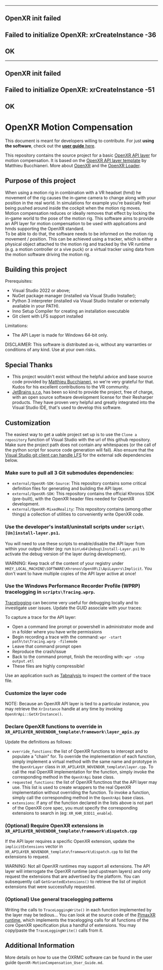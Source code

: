 ---------------------------
OpenXR init failed
---------------------------
Failed to initialize OpenXR: xrCreateInstance -36
---------------------------
OK   
---------------------------


---------------------------
OpenXR init failed
---------------------------
Failed to initialize OpenXR: xrCreateInstance -51
---------------------------
OK   
---------------------------


# OpenXR Motion Compensation

This document is meant for developers willing to contribute. For just **using the software**, check out the [**user guide** here](https://github.com/BuzzteeBear/OpenXR-MotionCompensation/blob/main/userguide/OpenXR-MotionCompensation_User_Guide.md).

This repository contains the source project for a basic [OpenXR API layer](https://www.khronos.org/registry/OpenXR/specs/1.0/html/xrspec.html#api-layers) for motion compensation. 
It is based on the [OpenXR API layer template](https://github.com/mbucchia/OpenXR-Layer-Template) by Matthieu Bucchianeri. 
More about [OpenXR](https://www.khronos.org/registry/OpenXR/specs/1.0/html/xrspec.html) and the [OpenXR Loader](https://www.khronos.org/registry/OpenXR/specs/1.0/loader.html).

## Purpose of this project

When using a motion rig in combination with a VR headset (hmd) he movement of the rig causes the in-game camera to change along with your position in the real world. In simulations for example you're basically feel being pushed around inside the cockpit when the motion rig moves.  
Motion compensation reduces or ideally removes that effect by locking the in-game world to the pose of the motion rig.
This software aims to provide an API layer for motion compensation to be used with applications and hmds supporting the OpenXR standard.  
To be able to do that, the software needs to be informed on the motion rig movement / position. This can be achieved using a tracker, which is either a physical object attached to the motion rig and tracked by the VR runtime (e.g. a motion controller or a vive puck) or a virtual tracker using data from the motion software driving the motion rig. 
 
## Building this project

Prerequisites:

- Visual Studio 2022 or above;
- NuGet package manager (installed via Visual Studio Installer);
- Python 3 interpreter (installed via Visual Studio Installer or externally available in your PATH).
- Inno Setup Compiler for creating an installation executable
- Git client with LFS support installed

Limitations:

- The API Layer is made for Windows 64-bit only.

DISCLAIMER: This software is distributed as-is, without any warranties or conditions of any kind. Use at your own risks.

## Special Thanks
- This project wouldn't exist without the helpful advice and base source code provided by [Matthieu Bucchianeri](https://github.com/mbucchia), so we're very grateful for that. Kudos for his excellent contributions to the VR community.
- [JetBrains s.r.o.](https://www.jetbrains.com/) has been so kind to provide the project, free of charge, with an open source software development license for their Resharper products. They have proven very helpful and greatly integrated into the Visual Studio IDE, that's used to develop this software.

## Customization
The easiest way to get a uable project set up is to use the `Clone a repository` function of Visual Studio with the url of this github repository. Make sure the project path does not contain any whitespaces (or the call of the python script for source code generation will fail). Also ensure that the [Visual Studio git client can handle LFS](https://stackoverflow.com/a/47921547) for the external sdk dependencies below. 

### Make sure to pull all 3 Git submodules dependencies:

- `external/OpenXR-SDK-Source`: This repository contains some critical definition files for generating and building the API layer.
- `external/OpenXR-SDK`: This repository contains the official Khronos SDK (pre-built), with the OpenXR header files needed for OpenXR development.
- `external/OpenXR-MixedReality`: This repository contains (among other things) a collection of utilities to conveniently write OpenXR code.



### Use the developer's install/uninstall scripts under `script\[Un]install-layer.ps1`.

You will need to use these scripts to enable/disable the API layer from within your output folder (eg: run `bin\x64\Debug\Install-Layer.ps1` to activate the debug version of the layer during development).

WARNING: Keep track of the content of your registry under `HKEY_LOCAL_MACHINE\SOFTWARE\Khronos\OpenXR\1\ApiLayers\Implicit`. You don't want to have multiple copies of the API layer active at once!

### Use the Windows Performance Recorder Profile (WPRP) tracelogging in `scripts\Tracing.wprp`.

[Tracelogging](https://docs.microsoft.com/en-us/windows/win32/tracelogging/trace-logging-portal) can become very useful for debugging locally and to investigate user issues. Update the GUID associate with your traces:

To capture a trace for the API layer:

- Open a command line prompt or powershell in administrator mode and in a folder where you have write permissions
- Begin recording a trace with the command: `wpr -start path\to\Tracing.wprp -filemode`
- Leave that command prompt open
- Reproduce the crash/issue
- Back to the command prompt, finish the recording with: `wpr -stop output.etl`
- These files are highly compressible!

Use an application such as [Tabnalysis](https://apps.microsoft.com/store/detail/tabnalysis/9NQLK2M4RP4J?hl=en-id&gl=ID) to inspect the content of the trace file.

### Customize the layer code

NOTE: Because an OpenXR API layer is tied to a particular instance, you may retrieve the `XrInstance` handle at any time by invoking `OpenXrApi::GetXrInstance()`.

### Declare OpenXR functions to override in `XR_APILAYER_NOVENDOR_template\framework\layer_apis.py`

Update the definitions as follows:

- `override_functions`: the list of OpenXR functions to intercept and to populate a "chain" for. To override the implementation of each function, simply implement a virtual method with the same name and prototype in the `OpenXrLayer` class in `XR_APILAYER_NOVENDOR_template\layer.cpp`. To call the real OpenXR implementation for the function, simply invoke the corresponding method in the `OpenXrApi` base class.
- `requested_functions`: the list of OpenXR functinos that the API layer may use. This list is used to create wrappers to the real OpenXR implementation without overriding the function. To invoke a function, simply call the corresponding method in the `OpenXrApi` base class.
- `extensions`: if any of the function declared in the lists above is not part of the OpenXR core spec, you must specify the corresponding extensions to search in (eg: `XR_KHR_D3D11_enable`).

### (Optional) Require OpenXR extensions in `XR_APILAYER_NOVENDOR_template\framework\dispatch.cpp`

If the API layer requires a specific OpenXR extension, update the `implicitExtensions` vector in `XR_APILAYER_NOVENDOR_template\framework\dispatch.cpp` to list the extensions to request.

WARNING: Not all OpenXR runtimes may support all extensions. The API layer will interrogate the OpenXR runtime (and upstream layers) and only request the extensions that are advertised by the platform. You can subsequently call `GetGrantedExtensions()` to retrieve the list of implicit extensions that were successfully requested.

### (Optional) Use general tracelogging patterns

Writing the calls to `TraceLoggingWrite()` in each function implemented by the layer may be tedious... You can look at the source code of the [PimaxXR runtime](https://github.com/mbucchia/Pimax-OpenXR/tree/main/pimax-openxr), which implements the tracelogging calls for all functions of the core OpenXR specification plus a handful of extensions. You may copy/paste the `TraceLoggingWrite()` calls from it.

## Additional Information

More details on how to use the OXRMC software can be found in the user guide `OpenXR-MotionCompensation_User_Guide.md`.